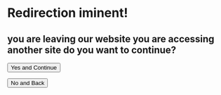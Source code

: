<script>
    function StartRedirect() {
       // const urlParams = new URLSearchParams(window.location.search);
            var request = window.location.href.slice(window.location.href.indexOf('?') + 1);

            window.location = request
    }
</script>

# Redirection iminent!

## you are leaving our website you are accessing another site do you want to continue?

<button onclick="StartRedirect()">Yes and Continue</button>

<button href=".">No and Back</button>
